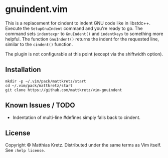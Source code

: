 # gnuindent.vim

This is a replacement for cindent to indent GNU code like in libstdc++. Execute 
the `SetupGnuIndent` command and you're ready to go. The command sets 
`indentexpr` to `GnuIndent()` and `indentkeys` to something more helpful. The 
function `GnuIndent()` returns the indent for the requested line, similar to 
the `cindent()` function.

The plugin is not configurable at this point (except via the shiftwidth 
option).

## Installation

    mkdir -p ~/.vim/pack/mattkretz/start
    cd ~/.vim/pack/mattkretz/start
    git clone https://github.com/mattkretz/vim-gnuindent

## Known Issues / TODO

* Indentation of multi-line #defines simply falls back to cindent.

## License

Copyright © Matthias Kretz.  Distributed under the same terms as Vim itself.
See `:help license`.
